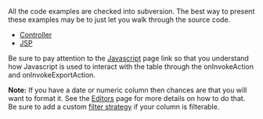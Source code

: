 All the code examples are checked into subversion. The best way to present these examples may be to just let you walk through the source code.

  * [Controller](http://jmesa.googlecode.com/svn/tags/jmesaWeb-3.0/src/org/jmesaweb/controller/WorksheetPresidentController.java)
  * [JSP](http://jmesa.googlecode.com/svn/tags/jmesaWeb-3.0/web/jsp/worksheet.jsp)

Be sure to pay attention to the [Javascript](Javascript.md) page link so that you understand how Javascript is used to interact with the table through the onInvokeAction and onInvokeExportAction.

**Note:** If you have a date or numeric column then chances are that you will want to format it. See the [Editors](Editors.md) page for more details on how to do that. Be sure to add a custom [filter strategy](FilterMatcher.md) if your column is filterable.

